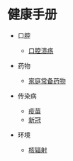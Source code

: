 # 健康手册

- 口腔

  - [口腔溃疡](MOUTH/aphthous_stomatitis.md)

- 药物

  - [家庭常备药物](MEDICINE/home_stocked_medicine.md)

- 传染病
  
  - [疫苗](IMMUNITY/vaccine.md)
  - [新冠](IMMUNITY/covid19.md)
  
- 环境

  - [核辐射](ENV/nuclear_radiation.md)

